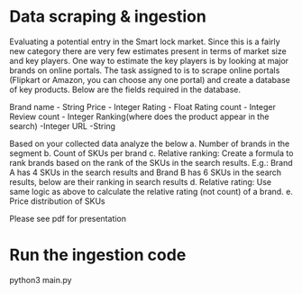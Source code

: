 # Data scraping & ingestion
Evaluating a potential entry in the Smart lock market. Since this is a fairly new
category there are very few estimates present in terms of market size and key players. One way
to estimate the key players is by looking at major brands on online portals. The task assigned to
is to scrape online portals (Flipkart or Amazon, you can choose any one portal) and create a
database of key products. Below are the fields required in the database.

Brand name     - String
Price          - Integer
Rating         - Float
Rating count   - Integer
Review count   - Integer
Ranking(where does the product appear in
the search)    -Integer
URL            -String

Based on your collected data analyze the below
a. Number of brands in the segment
b. Count of SKUs per brand
c. Relative ranking: Create a formula to rank brands based on the rank of the SKUs in the
   search results. E.g.: Brand A has 4 SKUs in the search results and Brand B has 6 SKUs in
   the search results, below are their ranking in search results
d. Relative rating: Use same logic as above to calculate the relative rating (not count) of a
   brand.
e. Price distribution of SKUs

Please see pdf for presentation 

# Run the ingestion code 
python3 main.py
